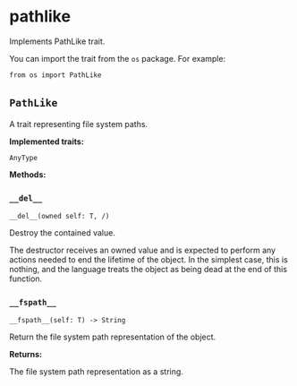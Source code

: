 # pathlike

Implements PathLike trait.

You can import the trait from the `os` package. For example:

```
from os import PathLike
```

## `PathLike`[​](https://docs.modular.com/mojo/stdlib/os/pathlike#pathlike "Direct link to pathlike")

A trait representing file system paths.

**Implemented traits:**

`AnyType`

**Methods:**

### `__del__`[​](https://docs.modular.com/mojo/stdlib/os/pathlike#__del__ "Direct link to __del__")

`__del__(owned self: T, /)`

Destroy the contained value.

The destructor receives an owned value and is expected to perform any actions needed to end the lifetime of the object. In the simplest case, this is nothing, and the language treats the object as being dead at the end of this function.

### `__fspath__`[​](https://docs.modular.com/mojo/stdlib/os/pathlike#__fspath__ "Direct link to __fspath__")

`__fspath__(self: T) -> String`

Return the file system path representation of the object.

**Returns:**

The file system path representation as a string.